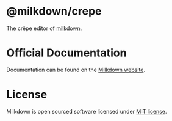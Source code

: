 # @milkdown/crepe

The crêpe editor of [milkdown](https://milkdown.dev/).

# Official Documentation

Documentation can be found on the [Milkdown website](https://milkdown.dev/docs/api/crepe).

# License

Milkdown is open sourced software licensed under [MIT license](https://github.com/Milkdown/milkdown/blob/main/LICENSE).

